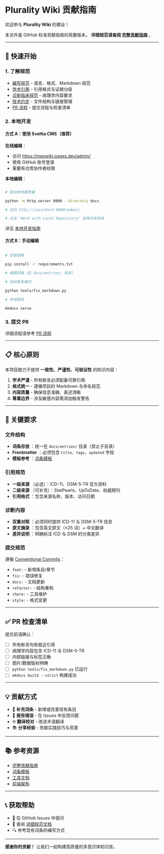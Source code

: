 # Plurality Wiki 贡献指南

欢迎参与 **Plurality Wiki** 的建设！

本文件是 GitHub 标准贡献指南的简要版本。 **详细规范请查阅 [完整贡献指南](docs/contributing/index.md)** 。

---

## 🚀 快速开始

### 1. 了解规范

- [编写规范](docs/contributing/编写规范.md) - 语言、格式、Markdown 规范
- [学术引用](docs/contributing/学术引用.md) - 引用格式与证据分级
- [诊断临床规范](docs/contributing/诊断临床规范.md) - 病理学内容要求
- [技术约定](docs/contributing/技术约定.md) - 文件结构与链接管理
- [PR 流程](docs/contributing/PR流程.md) - 提交流程与检查清单

### 2. 本地开发

#### 方式 A：使用 Sveltia CMS（推荐）

**在线编辑**：

- 访问 <https://mpswiki.pages.dev/admin/>
- 使用 GitHub 账号登录
- 需要有仓库协作者权限

**本地编辑**：

```bash

# 启动本地服务器

python -m http.server 8000 --directory docs

# 访问 http://localhost:8000/admin/

# 点击 "Work with Local Repository" 选择仓库目录

```

详见 [本地开发指南](local-dev-server.md)

#### 方式 B：手动编辑

```bash

# 安装依赖

pip install -r requirements.txt

# 编辑词条（在 docs/entries/ 目录）

# 自动修复格式

python tools/fix_markdown.py

# 本地预览

mkdocs serve
```

### 3. 提交 PR

详细流程请参考 [PR 流程](docs/contributing/PR流程.md)

---

## 📋 核心原则

本项目致力于提供 **一致性、严谨性、可验证性** 的知识内容：

1. **学术严谨** - 所有断言必须配备可靠引用
2. **格式统一** - 遵循项目的 Markdown 与命名规范
3. **内容质量** - 确保信息准确、表述清晰
4. **尊重边界** - 涉及敏感内容需添加触发警告

---

## 🎯 关键要求

### 文件结构

- **词条存放** ：统一在 `docs/entries/` 目录（禁止子目录）
- **Frontmatter** ：必须包含 `title`、`tags`、`updated` 字段
- **模板参考** ：[词条模板](docs/TEMPLATE_ENTRY.md)

### 引用规范

- **一级来源** （必选）：ICD-11、DSM-5-TR 官方资料
- **二级来源** （可补充）：StatPearls、UpToDate、权威期刊
- **引用格式** ：包含来源名称、版本、访问日期

### 诊断内容

- **双重对照** ：必须同时提供 ICD-11 与 DSM-5-TR 信息
- **原文摘录** ：包含英文原文（≤25 词）+ 中文翻译
- **差异说明** ：明确标注 ICD 与 DSM 的分类差异

### 提交规范

遵循 [Conventional Commits](https://www.conventionalcommits.org/)：

- `feat:` - 新增条目/章节
- `fix:` - 错误修复
- `docs:` - 文档更新
- `refactor:` - 结构重构
- `chore:` - 工具维护
- `style:` - 格式变更

---

## ✅ PR 检查清单

提交前请确认：

- [ ] 所有断言均有就近引用
- [ ] 病理学内容包含 ICD-11 与 DSM-5-TR
- [ ] 内部链接与标签正确
- [ ] 图片/数据版权明确
- [ ] `python tools/fix_markdown.py` 已运行
- [ ] `mkdocs build --strict` 构建成功

---

## 💡 贡献方式

- 📝 **补充词条** - 新增或完善现有条目
- 🐛 **报告错误** - 在 Issues 中反馈问题
- 🌐 **翻译校对** - 改进术语翻译
- 📚 **分享经验** - 贡献实践技巧与资源

---

## 📚 参考资源

- [完整贡献指南](docs/contributing/index.md)
- [词条模板](docs/TEMPLATE_ENTRY.md)
- [工具文档](docs/tools/README.md)
- [前端架构](docs/dev/FRONTEND_ARCHITECTURE.md)

---

## 📞 获取帮助

- 💬 在 GitHub Issues 中提问
- 📖 查阅 [详细规范文档](docs/contributing/)
- 🔍 参考现有词条的编写方式

---

**感谢你的贡献！** 让我们一起构建高质量的多意识体知识库。
